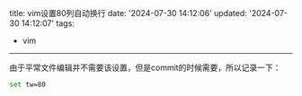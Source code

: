 title: vim设置80列自动换行
date: '2024-07-30 14:12:06'
updated: '2024-07-30 14:12:07'
tags:
  - vim
---
由于平常文件编辑并不需要该设置，但是commit的时候需要，所以记录一下：

```bash
set tw=80
```